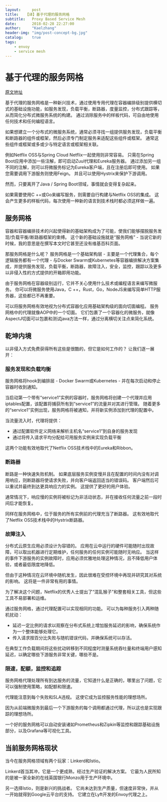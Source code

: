 ```yaml
---
layout:     post
title:   【译】基于代理的服务网格
subtitle:   Proxy Based Service Mesh
date:       2018-02-28 22:27:00
author:     "Kaelzhang"
header-img: "img/post-concept-bg.jpg"
catalog:    true
tags:
    - envoy
    - service mesh
---
```


# 基于代理的服务网格

[原文地址](https://medium.com/@entzik/proxy-based-service-mesh-96cd4b74c198)

基于代理的服务网格是一种新兴技术，通过使用专用代理在容器编排级别提供横切式的基础设施功能，如服务发现，负载平衡，断路器，度量监控，分布式跟踪等，从而简化分布式微服务系统的构建。 通过消除服务中的样板代码，可自由地使用任何技术和任何编程语言。

如果想建立一个分布式的微服务系统，通常必须寻找一组提供服务发现，负载平衡和断路器的组件或框架，然后必须专门制定服务来适配这些组件或框架。 通常这些组件或框架或多或少与特定语言或框架相关联。

例如Netflix OSS与Spring Cloud Netflix一起使用则非常容易。 只需在Spring Boot应用中添加一些注解，即可启动Zuul代理和Eureka服务器。 通过添加另一组不同的注解，则可以将微服务标记为Eureka客户端，且在注册后即可使用。 如果您需要调用下游服务则使用Feign。 并且可以使用Hystrix来保护下游调用。

然而，只要离开了Java / Spring Boot领域，事情就会变得复杂起来。

如果需要使用C ++或Go来编写服务，则需要自行构建与Netflix OSS的集成。 这会产生更多的样板代码，每次使用一种新的语言到技术栈时都必须这样做一遍。

## 服务网格

容器和容器编排技术的兴起使得新的基础架构成为了可能，使我们能够摆脱服务发现/负载平衡/断路器框架的束缚。 这个新的基础设施就是“服务网格” - 当说它新的时候，我的意思是在撰写本文时它甚至还没有维基百科页面。

那服务网格是什么呢？ 服务网格是一个基础架构层 - 主要是一个代理集合，每个逻辑服务都有一个代理 - 与Docker Swarm或Kubernetes等容器编排解决方案集成，并提供服务发现，负载平衡，断路器，故障注入，安全，监控，跟踪以及更多以非侵入性的方式提供的开箱即用功能。

由于服务网格在容器级别运行，它并不关心使用什么技术或编程语言来编写微服务。 你可以将微服务使用Java，C ++，Rust，Go，NodeJS来编写简单HTTP服务器，这些都已不再重要。

可以将服务网格有效地视为分布式容器化应用基础架构级的面向切面编程。 服务网格中的代理就像AOP中的一个切面。 它们包裹了一个容器化的微服务，就像AspectJ切面可以包裹和测试java方法一样，通过分离横切关注点来简化系统。

## 乾坤内境

以非侵入方式免费获得所有这些是很酷的，但它是如何工作的？ 让我们逐一展开：

### 服务发现和负载均衡

服务网格将hook到编排层 - Docker Swarm或Kubernetes - 并在每次启动和停止容器时收到通知。

当启动第一个带有“service1”实例的容器时，服务网格将创建一个代理并应用iptables配置，该配置将捕获所有到“service1”的流量并对其进行管理。 随着更多的“service1”实例出现，服务网格将被通知，并将新实例添加到代理的配置中。

当流量流入时，代理将提供：

* 通过配置软件定义网络来解析主机名“service1”到自身的服务发现
* 通过将传入请求平均分配给可用服务实例来实现负载平衡

这两个功能有效地取代了Netflix OSS技术栈中的Eureka和Ribbon。

### 断路器

断路是一种快速失败机制。 如果底层服务实例变慢并且在配置的时间内没有对调用响应，则断路器将使请求失败，并向客户端返回适当的错误码。 客户端然后可以重试并最终到达更具响应力的实例。 这提供了更好的用户体验。

通常情况下，响应慢的实例将被标记为非活动状态，并在接收任何流量之前一段时间后才能恢复。

同样在服务网格中，位于服务的所有实例前的代理充当了断路器。 这有效地取代了Netflix OSS技术栈中的Hystrix断路器。

### 故障注入

分布式云原生应用必须设计为容错的。 应用在云中运行的硬件可能随时出现故障，可以取出机器进行定期维护，任何服务的任何实例可能随时无响应。 当这样的事件下游服务的实例故障时，应用必须优雅地处理这种情况，且不降低用户体验，或者最低限度地降低。

但由于这种情况在云环境中随机发生，因此很难在受控环境中再现并研究其对系统的影响。 这将是一件非常有用的事情。

为了解决这个问题，Netflix的优秀人士提出了“混乱猴子”和整套相关工具，但这些工具不易部署和运维。

通过服务网格，通过代理配置可以实现相同的功能。 可以为每种服务引入两种随机扰动：

* 延迟一定比例的请求以观察在分布式系统上增加服务延迟的影响，确保系统作为一个整体能够处理它。
* 传入请求按百分比失败与随机错误代码，并确保系统可以存活。

在典型工作负载期间将这些扰动转移到不同程度时测量系统吞吐量和终端用户感知延迟，以确定哪些下游服务非常关键，哪些不是。

### 限速，配额，监控和追踪

服务网格代理处理所有到达服务的流量，它知道什么是正确的，哪里出了问题，它可以强制使用策略，如配额和限速。

代理能注意到每个失败和SLA违规。 这使它成为监控服务性能的理想场所。

因为从前端微服务到最后一个下游服务的每个调用都通过代理，所以这也是实现跟踪的理想场所。

一个好的服务网格可以自动安装诸如Prometheus和Zipkin等监控和跟踪基础设施部分，以及Grafana等可视化工具。

## 当前服务网格现状

当今在服务网格领域有两个玩家：Linkerd和Istio。

Linkerd首当其冲，它是一个更成熟，经过生产验证的解决方案。 它最为人民所知的是被一家全新的在线英国银行Monzo用于生产环境中。

另一选择Istio，则是新兴的挑战者。 它尚未达到生产质量，但速度非常快，并从一开始就得到Google云平台的支持。 它建立在Lyft开发的Envoy代理之上。





